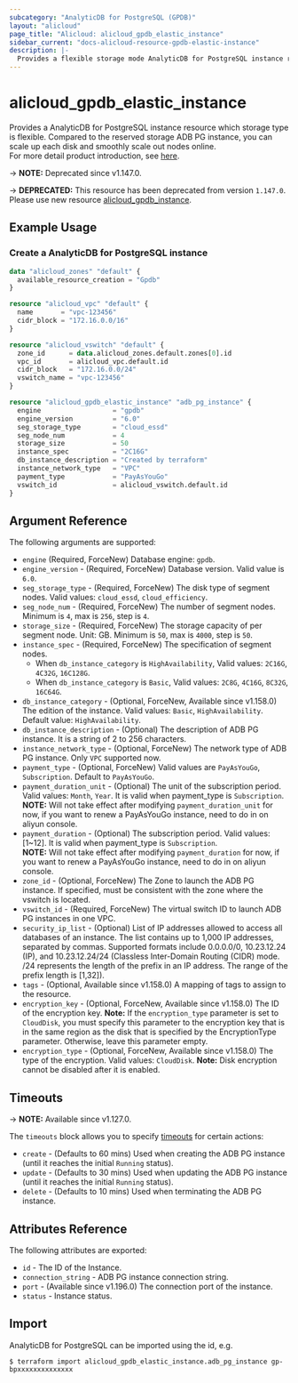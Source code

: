 ```yaml
---
subcategory: "AnalyticDB for PostgreSQL (GPDB)"
layout: "alicloud"
page_title: "Alicloud: alicloud_gpdb_elastic_instance"
sidebar_current: "docs-alicloud-resource-gpdb-elastic-instance"
description: |-
  Provides a flexible storage mode AnalyticDB for PostgreSQL instance resource.
---
```


# alicloud_gpdb_elastic_instance

Provides a AnalyticDB for PostgreSQL instance resource which storage type is flexible. Compared to the reserved storage ADB PG instance, you can scale up each disk and smoothly scale out nodes online.  
For more detail product introduction, see [here](https://www.alibabacloud.com/help/doc-detail/141368.htm).

-> **NOTE:** Deprecated since v1.147.0.

-> **DEPRECATED:**  This resource  has been deprecated from version `1.147.0`. Please use new resource [alicloud_gpdb_instance](https://www.terraform.io/docs/providers/alicloud/r/alicloud_gpdb_instance).


## Example Usage

### Create a AnalyticDB for PostgreSQL instance

```terraform
data "alicloud_zones" "default" {
  available_resource_creation = "Gpdb"
}

resource "alicloud_vpc" "default" {
  name       = "vpc-123456"
  cidr_block = "172.16.0.0/16"
}

resource "alicloud_vswitch" "default" {
  zone_id      = data.alicloud_zones.default.zones[0].id
  vpc_id       = alicloud_vpc.default.id
  cidr_block   = "172.16.0.0/24"
  vswitch_name = "vpc-123456"
}

resource "alicloud_gpdb_elastic_instance" "adb_pg_instance" {
  engine                  = "gpdb"
  engine_version          = "6.0"
  seg_storage_type        = "cloud_essd"
  seg_node_num            = 4
  storage_size            = 50
  instance_spec           = "2C16G"
  db_instance_description = "Created by terraform"
  instance_network_type   = "VPC"
  payment_type            = "PayAsYouGo"
  vswitch_id              = alicloud_vswitch.default.id
}

```

## Argument Reference

The following arguments are supported:

* `engine` (Required, ForceNew) Database engine: `gpdb`.
* `engine_version` - (Required, ForceNew) Database version. Valid value is `6.0`.
* `seg_storage_type` - (Required, ForceNew) The disk type of segment nodes. Valid values: `cloud_essd`, `cloud_efficiency`.
* `seg_node_num` - (Required, ForceNew) The number of segment nodes. Minimum is `4`, max is `256`, step is `4`.
* `storage_size` - (Required, ForceNew) The storage capacity of per segment node. Unit: GB. Minimum is `50`, max is `4000`, step is `50`. 
* `instance_spec` - (Required, ForceNew) The specification of segment nodes. 
   * When `db_instance_category` is `HighAvailability`, Valid values: `2C16G`, `4C32G`, `16C128G`.
   * When `db_instance_category` is `Basic`, Valid values: `2C8G`, `4C16G`, `8C32G`, `16C64G`.
* `db_instance_category` - (Optional, ForceNew, Available since v1.158.0) The edition of the instance. Valid values: `Basic`, `HighAvailability`. Default value: `HighAvailability`.
* `db_instance_description` - (Optional) The description of ADB PG instance. It is a string of 2 to 256 characters.
* `instance_network_type` - (Optional, ForceNew) The network type of ADB PG instance. Only `VPC` supported now.
* `payment_type` - (Optional, ForceNew) Valid values are `PayAsYouGo`, `Subscription`. Default to `PayAsYouGo`.
* `payment_duration_unit` - (Optional) The unit of the subscription period. Valid values: `Month`, `Year`. It is valid when payment_type is `Subscription`.  
  **NOTE:** Will not take effect after modifying `payment_duration_unit` for now, if you want to renew a PayAsYouGo instance, need to do in on aliyun console.
* `payment_duration` - (Optional) The subscription period. Valid values: [1~12]. It is valid when payment_type is `Subscription`.  
  **NOTE:** Will not take effect after modifying `payment_duration` for now, if you want to renew a PayAsYouGo instance, need to do in on aliyun console.
* `zone_id` - (Optional, ForceNew) The Zone to launch the ADB PG instance. If specified, must be consistent with the zone where the vswitch is located.
* `vswitch_id` - (Required, ForceNew) The virtual switch ID to launch ADB PG instances in one VPC.
* `security_ip_list` - (Optional) List of IP addresses allowed to access all databases of an instance. The list contains up to 1,000 IP addresses, separated by commas. Supported formats include 0.0.0.0/0, 10.23.12.24 (IP), and 10.23.12.24/24 (Classless Inter-Domain Routing (CIDR) mode. /24 represents the length of the prefix in an IP address. The range of the prefix length is [1,32]).
* `tags` - (Optional, Available since v1.158.0) A mapping of tags to assign to the resource.
* `encryption_key` - (Optional, ForceNew, Available since v1.158.0) The ID of the encryption key. **Note:** If the `encryption_type` parameter is set to `CloudDisk`, you must specify this parameter to the encryption key that is in the same region as the disk that is specified by the EncryptionType parameter. Otherwise, leave this parameter empty.
* `encryption_type` - (Optional, ForceNew, Available since v1.158.0)  The type of the encryption. Valid values: `CloudDisk`. **Note:** Disk encryption cannot be disabled after it is enabled.


## Timeouts

-> **NOTE:** Available since v1.127.0.

The `timeouts` block allows you to specify [timeouts](https://developer.hashicorp.com/terraform/language/resources/syntax#operation-timeouts) for certain actions:

* `create` - (Defaults to 60 mins) Used when creating the ADB PG instance (until it reaches the initial `Running` status). 
* `update` - (Defaults to 30 mins) Used when updating the ADB PG instance (until it reaches the initial `Running` status).
* `delete` - (Defaults to 10 mins) Used when terminating the ADB PG instance.

## Attributes Reference

The following attributes are exported:

* `id` - The ID of the Instance.
* `connection_string` - ADB PG instance connection string.
* `port` - (Available since v1.196.0) The connection port of the instance.
* `status` - Instance status.

## Import

AnalyticDB for PostgreSQL can be imported using the id, e.g.

```shell
$ terraform import alicloud_gpdb_elastic_instance.adb_pg_instance gp-bpxxxxxxxxxxxxxx
```
